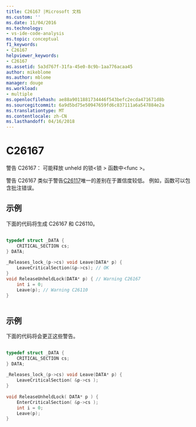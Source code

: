 ```yaml
---
title: C26167 |Microsoft 文档
ms.custom: ''
ms.date: 11/04/2016
ms.technology:
- vs-ide-code-analysis
ms.topic: conceptual
f1_keywords:
- C26167
helpviewer_keywords:
- C26167
ms.assetid: 5a3d767f-31fa-45e0-8c9b-1aa776acaa45
author: mikeblome
ms.author: mblome
manager: douge
ms.workload:
- multiple
ms.openlocfilehash: ae88a9011881734446f543befc2ecda471671d8b
ms.sourcegitcommit: 6a9d5bd75e50947659fd6c837111a6a547884e2a
ms.translationtype: MT
ms.contentlocale: zh-CN
ms.lasthandoff: 04/16/2018
---
```

# <a name="c26167"></a>C26167
警告 C26167： 可能释放 unheld 的锁\<锁 > 函数中\<func >。  
  
 警告 C26167 类似于警告[C26117](../code-quality/c26117.md)唯一的差别在于置信度较低。 例如，函数可以包含批注错误。  
  
## <a name="example"></a>示例  
 下面的代码将生成 C26167 和 C26110。  
  
```cpp  
  
typedef struct _DATA {   
    CRITICAL_SECTION cs;   
} DATA;   
  
_Releases_lock_(p->cs) void Leave(DATA* p) {   
    LeaveCriticalSection(&p->cs); // OK   
}   
void ReleaseUnheldLock(DATA* p) { // Warning C26167  
    int i = 0;  
    Leave(p); // Warning C26110  
}  
  
```  
  
## <a name="example"></a>示例  
 下面的代码将会更正这些警告。  
  
```cpp  
  
typedef struct _DATA {   
    CRITICAL_SECTION cs;   
} DATA;   
  
_Releases_lock_(p->cs) void Leave(DATA* p) {   
    LeaveCriticalSection( &p->cs );  
}   
  
void ReleaseUnheldLock( DATA* p ) {  
    EnterCriticalSection( &p->cs );  
    int i = 0;  
    Leave(p);  
}  
  
```
